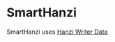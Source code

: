 # SmartHanzi
SmartHanzi uses [Hanzi Writer Data](https://github.com/user/repo/blob/branch/other_file.md)
